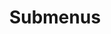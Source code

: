 ---
layout: page
title: Submenus
nav: true
nav_order: 8
dropdown: true
children:
    - title: projects
      permalink: /projects/
    - title: divider
    - title: repositories
      permalink: /repositories/
    - title: divider
    - title: cv
      permalink: /cv/
---